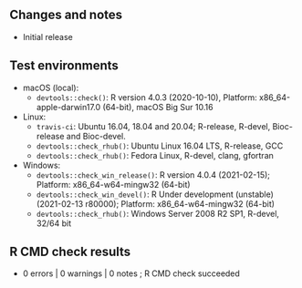 ## Changes and notes
* Initial release

## Test environments
* macOS (local):
    * `devtools::check()`: R version 4.0.3 (2020-10-10), Platform: x86_64-apple-darwin17.0 (64-bit), macOS Big Sur 10.16
* Linux:
    * `travis-ci`: Ubuntu 16.04, 18.04 and 20.04; R-release, R-devel,
                   Bioc-release and Bioc-devel.
    * `devtools::check_rhub()`: Ubuntu Linux 16.04 LTS, R-release, GCC
    * `devtools::check_rhub()`: Fedora Linux, R-devel, clang, gfortran
* Windows:
    * `devtools::check_win_release()`: R version 4.0.4 (2021-02-15); Platform: x86_64-w64-mingw32 (64-bit)
    * `devtools::check_win_devel()`: R Under development (unstable) (2021-02-13 r80000); Platform: x86_64-w64-mingw32 (64-bit)
    * `devtools::check_rhub()`: Windows Server 2008 R2 SP1, R-devel, 32/64 bit

## R CMD check results  
* 0 errors | 0 warnings | 0 notes ; R CMD check succeeded
